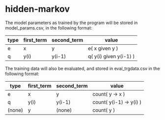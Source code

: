 hidden-markov
=============

The model parameters as trained by the program will be stored in model_params.csv, in the following format:

type | first_term | second_term | value
---- | ---------- | ----------- | -----
e    | x          | y           | e( x given y )
q    | y(i)       | y(i-1)      | q( y(i) given y(i-1) )


The training data will also be evaluated, and stored in eval_trgdata.csv in the following format:

type    | first_term | second_term | value
------- | ---------- | ----------- | -----
e       | x          | y           | count( y -> x )
q       | y(i)       | y(i-1)      | count( y(i-1) -> y(i) )
(none)  | y          | (none)      | count( y )


